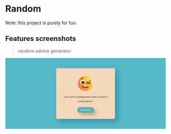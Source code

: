 # Random

Note: this project is purely for fun.

## Features screenshots

>random advice generator

![Alt text](images/demo.png)
